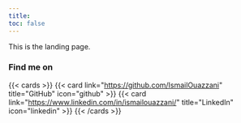 ```yaml
---
title: 
toc: false
---
```


This is the landing page.



### Find me on
{{< cards >}}
  {{< card link="https://github.com/IsmailOuazzani" title="GitHub" icon="github" >}}
  {{< card link="https://www.linkedin.com/in/ismailouazzani/" title="LinkedIn" icon="linkedin" >}}
{{< /cards >}}

